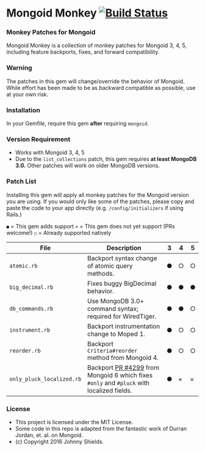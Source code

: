 # Mongoid Monkey [![Build Status](https://travis-ci.org/johnnyshields/mongoid_monkey.svg?branch=master)](https://travis-ci.org/johnnyshields/mongoid_monkey)

### Monkey Patches for Mongoid

Mongoid Monkey is a collection of monkey patches for Mongoid 3, 4, 5, including feature
backports, fixes, and forward compatibility.

### Warning

The patches in this gem will change/override the behavior of Mongoid. While effort has been
made to be as backward compatible as possible, use at your own risk.

### Installation

In your Gemfile, require this gem **after** requiring `mongoid`.

### Version Requirement

* Works with Mongoid 3, 4, 5
* Due to the `list_collections` patch, this gem requires **at least MongoDB 3.0.** Other patches will work on older MongoDB versions.

### Patch List

Installing this gem will apply all monkey patches for the Mongoid version you are using.
If you would only like some of the patches, please copy and paste the code to your app directly
(e.g. `/config/initializers` if using Rails.)

`●` = This gem adds support
`×` = This gem does not yet support (PRs welcome!)
`○` = Already supported natively

| File | Description | 3 | 4 | 5 |
| --- | --- | --- | --- | --- |
| `atomic.rb` | Backport syntax change of atomic query methods. | ● | ○ | ○ |
| `big_decimal.rb` | Fixes buggy BigDecimal behavior. | ● | ● | ● |
| `db_commands.rb` | Use MongoDB 3.0+ command syntax; required for WiredTiger. | ● | ● | ○ |
| `instrument.rb` | Backport instrumentation change to Moped 1. | ● | ○ | ○ |
| `reorder.rb` | Backport `Criteria#reorder` method from Mongoid 4. | ● | ○ | ○ |
| `only_pluck_localized.rb` | Backport [PR #4299](https://github.com/mongodb/mongoid/pull/4299) from Mongoid 6 which fixes `#only` and `#pluck` with localized fields. | ● | × | × |

### License

* This project is licensed under the MIT License.
* Some code in this repo is adapted from the fantastic work of Durran Jordan, et. al. on Mongoid.
* (c) Copyright 2016 Johnny Shields.
